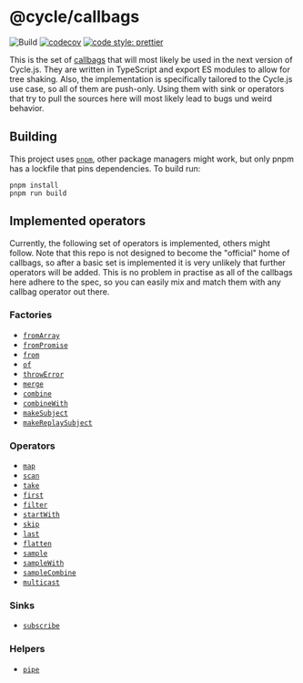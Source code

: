# @cycle/callbags

![Build](https://github.com/cyclejs/callbags/workflows/Build/badge.svg) [![codecov](https://codecov.io/gh/cyclejs/callbags/branch/master/graph/badge.svg)](https://codecov.io/gh/cyclejs/callbags) [![code style: prettier](https://img.shields.io/badge/code_style-prettier-ff69b4.svg)](https://github.com/prettier/prettier)

This is the set of [callbags](https://github.com/callbag/callbag/blob/master/readme.md) that will most likely be used in the next version of Cycle.js. They are written in TypeScript and export ES modules to allow for tree shaking. Also, the implementation is specifically tailored to the Cycle.js use case, so all of them are push-only. Using them with sink or operators that try to pull the sources here will most likely lead to bugs und weird behavior.

## Building

This project uses [`pnpm`](https://pnpm.js.org/), other package managers might work, but only pnpm has a lockfile that pins dependencies. To build run:

```
pnpm install
pnpm run build
```

## Implemented operators

Currently, the following set of operators is implemented, others might follow. Note that this repo is not designed to become the "official" home of callbags, so after a basic set is implemented it is very unlikely that further operators will be added. This is no problem in practise as all of the callbags here adhere to the spec, so you can easily mix and match them with any callbag operator out there.

### Factories

- [`fromArray`](./src/from.ts)
- [`fromPromise`](./src/from.ts)
- [`from`](./src/from.ts)
- [`of`](./src/from.ts)
- [`throwError`](./src/throwError.ts)
- [`merge`](./src/merge.ts)
- [`combine`](./src/combine.ts)
- [`combineWith`](./src/combine.ts)
- [`makeSubject`](./src/subject.ts)
- [`makeReplaySubject`](./src/subject.ts)

### Operators

- [`map`](./src/map.ts)
- [`scan`](./src/map.ts)
- [`take`](./src/take.ts)
- [`first`](./src/take.ts)
- [`filter`](./src/filter.ts)
- [`startWith`](./src/startWith.ts)
- [`skip`](./src/skip.ts)
- [`last`](./src/skip.ts)
- [`flatten`](./src/flatten.ts)
- [`sample`](./src/sample.ts)
- [`sampleWith`](./src/sample.ts)
- [`sampleCombine`](./src/sample.ts)
- [`multicast`](./src/multicast.ts)

### Sinks

- [`subscribe`](./src/subscribe.ts)

### Helpers

- [`pipe`](./src/pipe.ts)
